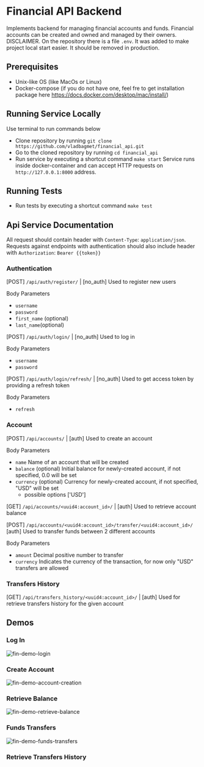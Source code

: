 # Financial API Backend
Implements backend for managing financial accounts and funds.
Financial accounts can be created and owned and managed by their owners.
DISCLAIMER. On the repository there is a file `.env`. It was added to make project local start easier. It should be removed in production.


## Prerequisites
* Unix-like OS (like MacOs or Linux)
* Docker-compose (if you do not have one, feel fre to get installation package here https://docs.docker.com/desktop/mac/install/)


## Running Service Locally
Use terminal to run commands below
* Clone repository by running `git clone https://github.com/vladbagmet/financial_api.git`
* Go to the cloned repository by running `cd financial_api`
* Run service by executing a shortcut command `make start`
Service runs inside docker-container and can accept HTTP requests on `http://127.0.0.1:8000` address.


## Running Tests
* Run tests by executing a shortcut command `make test`


## Api Service Documentation
All request should contain header with `Content-Type`: `application/json`. 
Requests against endpoints with authentication should also include header with `Authorization`: `Bearer {{token}}`


### Authentication
[POST] `/api/auth/register/` | [no_auth] Used to register new users

Body Parameters
* `username`
* `password`
* `first_name` (optional)
* `last_name`(optional)


[POST] `/api/auth/login/` | [no_auth] Used to log in

Body Parameters
* `username`
* `password`


[POST] `/api/auth/login/refresh/` | [no_auth] Used to get access token by providing a refresh token

Body Parameters
* `refresh`



### Account
[POST] `/api/accounts/` | [auth] Used to create an account

Body Parameters
* `name` Name of an account that will be created
* `balance` (optional) Initial balance for newly-created account, if not specified, 0.0 will be set
* `currency` (optional) Currency for newly-created account, if not specified, "USD" will be set
  * possible options ['USD']


[GET] `/api/accounts/<uuid4:account_id>/` | [auth] Used to retrieve account balance


[POST] `/api/accounts/<uuid4:account_id>/transfer/<uuid4:account_id>/` [auth] Used to transfer funds between 2 different accounts

Body Parameters
* `amount` Decimal positive number to transfer
* `currency` Indicates the currency of the transaction, for now only "USD" transfers are allowed



### Transfers History
[GET] `/api/transfers_history/<uuid4:account_id>/` | [auth] Used for retrieve transfers history for the given account



## Demos
### Log In
![fin-demo-login](https://user-images.githubusercontent.com/23407924/150554363-59622d11-c990-4f6a-ae90-053533c0a92b.gif)


### Create Account
![fin-demo-account-creation](https://user-images.githubusercontent.com/23407924/150556107-98ccc01b-5c13-4293-9c4b-4ed394a71247.gif)


### Retrieve Balance
![fin-demo-retrieve-balance](https://user-images.githubusercontent.com/23407924/150557979-57199e31-d66d-49c6-ad7d-3a861f334c9e.gif)


### Funds Transfers
![fin-demo-funds-transfers](https://user-images.githubusercontent.com/23407924/150559075-edfe24f5-748d-4aac-85d9-1e54833f90e8.gif)


### Retrieve Transfers History
